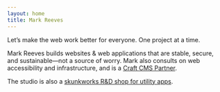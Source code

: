 ```yaml
---
layout: home
title: Mark Reeves
---
```

Let&rsquo;s make the web work better for everyone. One project at a&nbsp;time.

Mark Reeves builds websites & web applications that are stable, secure, and sustainable&mdash;not&nbsp;a source of worry. Mark also consults on web accessibility and infrastructure, and is a [Craft&nbsp;CMS&nbsp;Partner](https://craftcms.com/partners/clearbold).

The studio is also a <a href="/utility-apps">skunkworks R&D shop for utility&nbsp;apps</a>.